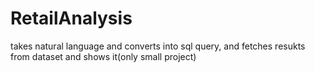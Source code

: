 # RetailAnalysis
takes natural language and converts into sql query, and fetches resukts from dataset and shows it(only small project)
